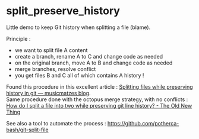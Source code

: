 # split_preserve_history

Little demo to keep Git history when splitting a file (blame).

Principle :
* we want to split file A content
* create a branch, rename A to C and change code as needed
* on the original branch, move A to B and change code as needed
* merge branches, resolve conflict
* you get files B and C all of which contains A history !


Found this procedure in this excellent article : [Splitting files while preserving history in git — musicmatzes blog](https://beyermatthias.de/splitting-files-while-preserving-history-in-git).  
Same procedure done with the octopus merge strategy, with no conflicts : [How do I split a file into two while preserving git line history? - The Old New Thing](https://devblogs.microsoft.com/oldnewthing/20190916-00/?p=102892)

See also a tool to automate the process :
https://github.com/potherca-bash/git-split-file
